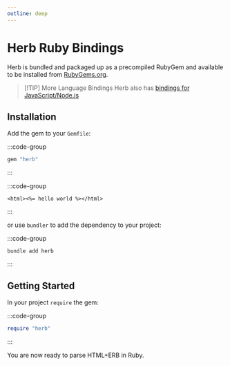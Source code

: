 ```yaml
---
outline: deep
---
```


# Herb Ruby Bindings

Herb is bundled and packaged up as a precompiled RubyGem and available to be installed from [RubyGems.org](https://rubygems.org).

> [!TIP] More Language Bindings
> Herb also has [bindings for JavaScript/Node.js](/bindings/javascript/)

## Installation

Add the gem to your `Gemfile`:

:::code-group
```ruby [Gemfile]
gem "herb"
```
:::

:::code-group
```erb [test.html.erb]
<html><%= hello world %></html>
```
:::

or use `bundler` to add the dependency to your project:

:::code-group
```shell
bundle add herb
```
:::


## Getting Started

In your project `require` the gem:

:::code-group
```ruby
require "herb"
```
:::

You are now ready to parse HTML+ERB in Ruby.
